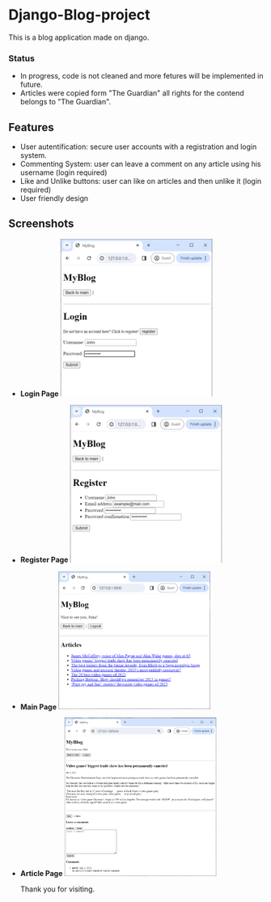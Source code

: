 # Django-Blog-project

This is a blog application made on django.

### Status
- In progress, code is not cleaned and more fetures will be implemented in future.
- Articles were copied form "The Guardian" all rights for the contend belongs to "The Guardian".

## Features

- User autentification: secure user accounts with a registration and login system. 
- Commenting System: user can leave a comment on any article using his username (login required)
- Like and Unlike buttons: user can like on articles and then unlike it (login required)
- User friendly design

## Screenshots

* **Login Page**
  <img src="screenshots/login.png" alt="Login Page" width="300">

* **Register Page**
  <img src="screenshots/register.png" alt="Register Page" width="300">

* **Main Page**
  <img src="screenshots/main_page.png" alt="Main Page" width="300">

* **Article Page**
  <img src="screenshots/article_detail.png" alt="Article Page" width="300">





  Thank you for visiting.

